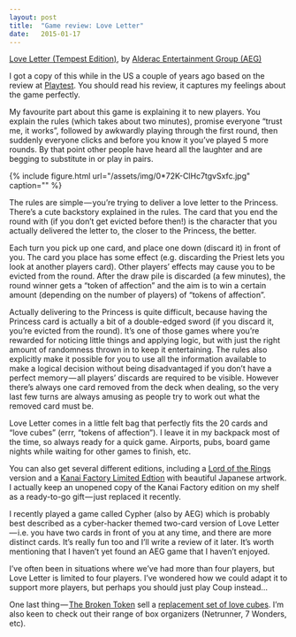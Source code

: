 ```yaml
---
layout:	post
title:	"Game review: Love Letter"
date:	2015-01-17
---
```


  [Love Letter (Tempest Edition)](http://www.alderac.com/tempest/love-letter/), by [Alderac Entertainment Group (AEG)](http://www.alderac.com/)

I got a copy of this while in the US a couple of years ago based on the review at [Playtest](http://playtestblog.com/post/51486592455/love-letter). You should read his review, it captures my feelings about the game perfectly.

My favourite part about this game is explaining it to new players. You explain the rules (which takes about two minutes), promise everyone “trust me, it works”, followed by awkwardly playing through the first round, then suddenly everyone clicks and before you know it you’ve played 5 more rounds. By that point other people have heard all the laughter and are begging to substitute in or play in pairs.

{% include figure.html url="/assets/img/0*72K-ClHc7tgvSxfc.jpg" caption="" %}

The rules are simple — you’re trying to deliver a love letter to the Princess. There’s a cute backstory explained in the rules. The card that you end the round with (if you don’t get evicted before then!) is the character that you actually delivered the letter to, the closer to the Princess, the better.

Each turn you pick up one card, and place one down (discard it) in front of you. The card you place has some effect (e.g. discarding the Priest lets you look at another players card). Other players’ effects may cause you to be evicted from the round. After the draw pile is discarded (a few minutes), the round winner gets a “token of affection” and the aim is to win a certain amount (depending on the number of players) of “tokens of affection”.

Actually delivering to the Princess is quite difficult, because having the Princess card is actually a bit of a double-edged sword (if you discard it, you’re evicted from the round). It’s one of those games where you’re rewarded for noticing little things and applying logic, but with just the right amount of randomness thrown in to keep it entertaining. The rules also explicitly make it possible for you to use all the information available to make a logical decision without being disadvantaged if you don’t have a perfect memory — all players’ discards are required to be visible. However there’s always one card removed from the deck when dealing, so the very last few turns are always amusing as people try to work out what the removed card must be.

Love Letter comes in a little felt bag that perfectly fits the 20 cards and “love cubes” (errr, “tokens of affection”). I leave it in my backpack most of the time, so always ready for a quick game. Airports, pubs, board game nights while waiting for other games to finish, etc.

You can also get several different editions, including a [Lord of the Rings](http://store.alderac.com/love-letter-l5r-edition-p-1497.html) version and a [Kanai Factory Limited Edtion](http://store.alderac.com/love-letter-kanai-factory-limited-edtion-p-1469.html) with beautiful Japanese artwork. I actually keep an unopened copy of the Kanai Factory edition on my shelf as a ready-to-go gift — just replaced it recently.

I recently played a game called Cypher (also by AEG) which is probably best described as a cyber-hacker themed two-card version of Love Letter — i.e. you have two cards in front of you at any time, and there are more distinct cards. It’s really fun too and I’ll write a review of it later. It’s worth mentioning that I haven’t yet found an AEG game that I haven’t enjoyed.

I’ve often been in situations where we’ve had more than four players, but Love Letter is limited to four players. I’ve wondered how we could adapt it to support more players, but perhaps you should just play Coup instead…

One last thing — [The Broken Token](http://www.thebrokentoken.com/) sell a [replacement set of love cubes](http://www.thebrokentoken.com/tokens-of-affection-14/). I’m also keen to check out their range of box organizers (Netrunner, 7 Wonders, etc).
